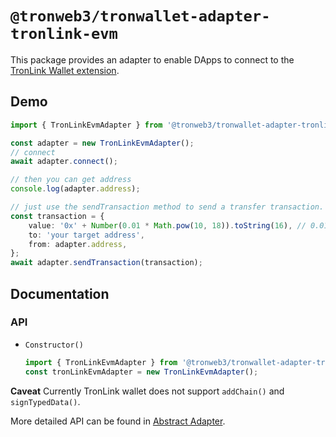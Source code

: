 # `@tronweb3/tronwallet-adapter-tronlink-evm`

This package provides an adapter to enable DApps to connect to the [TronLink Wallet extension](https://chrome.google.com/webstore/detail/tronlink/ibnejdfjmmkpcnlpebklmnkoeoihofec).

## Demo

```typescript
import { TronLinkEvmAdapter } from '@tronweb3/tronwallet-adapter-tronlink-evm';

const adapter = new TronLinkEvmAdapter();
// connect
await adapter.connect();

// then you can get address
console.log(adapter.address);

// just use the sendTransaction method to send a transfer transaction.
const transaction = {
    value: '0x' + Number(0.01 * Math.pow(10, 18)).toString(16), // 0.01 is 0.01ETH
    to: 'your target address',
    from: adapter.address,
};
await adapter.sendTransaction(transaction);
```

## Documentation

### API

-   `Constructor()`

    ```typescript
    import { TronLinkEvmAdapter } from '@tronweb3/tronwallet-adapter-tronlink-evm';
    const tronLinkEvmAdapter = new TronLinkEvmAdapter();
    ```

**Caveat** Currently TronLink wallet does not support `addChain()` and `signTypedData()`.

More detailed API can be found in [Abstract Adapter](https://github.com/tronweb3/tronwallet-adapter/blob/main/packages/adapters/abstract-adapter-evm/README.md).
